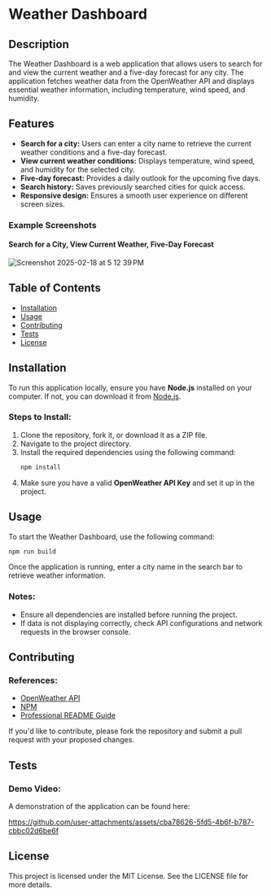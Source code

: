 # Weather Dashboard

## Description
The Weather Dashboard is a web application that allows users to search for and view the current weather and a five-day forecast for any city. The application fetches weather data from the OpenWeather API and displays essential weather information, including temperature, wind speed, and humidity.

## Features
- **Search for a city:** Users can enter a city name to retrieve the current weather conditions and a five-day forecast.
- **View current weather conditions:** Displays temperature, wind speed, and humidity for the selected city.
- **Five-day forecast:** Provides a daily outlook for the upcoming five days.
- **Search history:** Saves previously searched cities for quick access.
- **Responsive design:** Ensures a smooth user experience on different screen sizes.

### Example Screenshots
#### Search for a City, View Current Weather, Five-Day Forecast
![Screenshot 2025-02-18 at 5 12 39 PM](https://github.com/user-attachments/assets/3bfcb1d8-74c0-4f6b-be93-096636dba8b8)


## Table of Contents
- [Installation](#installation)
- [Usage](#usage)
- [Contributing](#contributing)
- [Tests](#tests)
- [License](#license)

## Installation
To run this application locally, ensure you have **Node.js** installed on your computer. If not, you can download it from [Node.js](https://nodejs.org/en).

### Steps to Install:
1. Clone the repository, fork it, or download it as a ZIP file.
2. Navigate to the project directory.
3. Install the required dependencies using the following command:
   ```sh
   npm install
   ```
4. Make sure you have a valid **OpenWeather API Key** and set it up in the project.

## Usage
To start the Weather Dashboard, use the following command:
```sh
npm run build
```
Once the application is running, enter a city name in the search bar to retrieve weather information.

### Notes:
- Ensure all dependencies are installed before running the project.
- If data is not displaying correctly, check API configurations and network requests in the browser console.

## Contributing
### References:
- [OpenWeather API](https://openweathermap.org/api)
- [NPM](https://www.npmjs.com/)
- [Professional README Guide](https://coding-boot-camp.github.io/full-stack/github/professional-readme-guide)

If you'd like to contribute, please fork the repository and submit a pull request with your proposed changes.

## Tests
### Demo Video:
A demonstration of the application can be found here: 

https://github.com/user-attachments/assets/cba78626-5fd5-4b6f-b787-cbbc02d6be6f



## License
This project is licensed under the MIT License. See the LICENSE file for more details.

